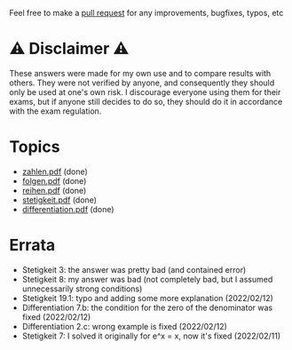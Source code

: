 Feel free to make a [pull request](https://github.com/kosii/kernfragen/pulls) for any improvements, bugfixes, typos, etc

# ⚠️ Disclaimer ⚠️
These answers were made for my own use and to compare results with others. They were not verified by anyone, and consequently they should only be used at one's own risk. I discourage everyone using them for their exams, but if anyone still decides to do so, they should do it in accordance with the exam regulation.

# Topics
- [zahlen.pdf](1-Zahlen/zahlen.pdf) (done)
- [folgen.pdf](2-Folgen/folgen.pdf) (done)
- [reihen.pdf](2-Reihen/reihen.pdf) (done)
- [stetigkeit.pdf](3-Stetigkeit/stetigkeit.pdf) (done)
- [differentiation.pdf](4-Differentiation/differentiation.pdf) (done)

# Errata
- Stetigkeit 3: the answer was pretty bad (and contained error)
- Stetigkeit 8: my answer was bad (not completely bad, but I assumed unnecessarily strong conditions)
- Stetigkeit 19.1: typo and adding some more explanation (2022/02/12)
- Differentiation 7.b: the condition for the zero of the denominator was fixed (2022/02/12)
- Differentiation 2.c: wrong example is fixed (2022/02/12)
- Stetigkeit 7: I solved it originally for e^x = x, now it's fixed (2022/02/11)